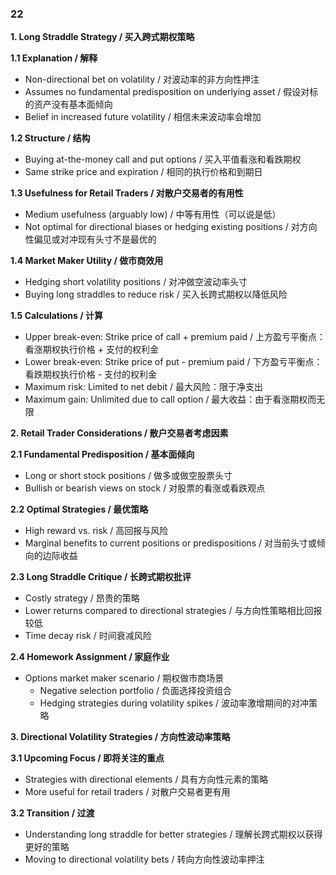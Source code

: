 ### 22

**1. Long Straddle Strategy / 买入跨式期权策略**

**1.1 Explanation / 解释**
- Non-directional bet on volatility / 对波动率的非方向性押注
- Assumes no fundamental predisposition on underlying asset / 假设对标的资产没有基本面倾向
- Belief in increased future volatility / 相信未来波动率会增加

**1.2 Structure / 结构**
- Buying at-the-money call and put options / 买入平值看涨和看跌期权
- Same strike price and expiration / 相同的执行价格和到期日

**1.3 Usefulness for Retail Traders / 对散户交易者的有用性**
- Medium usefulness (arguably low) / 中等有用性（可以说是低）
- Not optimal for directional biases or hedging existing positions / 对方向性偏见或对冲现有头寸不是最优的

**1.4 Market Maker Utility / 做市商效用**
- Hedging short volatility positions / 对冲做空波动率头寸
- Buying long straddles to reduce risk / 买入长跨式期权以降低风险

**1.5 Calculations / 计算**
- Upper break-even: Strike price of call + premium paid / 上方盈亏平衡点：看涨期权执行价格 + 支付的权利金
- Lower break-even: Strike price of put - premium paid / 下方盈亏平衡点：看跌期权执行价格 - 支付的权利金
- Maximum risk: Limited to net debit / 最大风险：限于净支出
- Maximum gain: Unlimited due to call option / 最大收益：由于看涨期权而无限

**2. Retail Trader Considerations / 散户交易者考虑因素**

**2.1 Fundamental Predisposition / 基本面倾向**
- Long or short stock positions / 做多或做空股票头寸
- Bullish or bearish views on stock / 对股票的看涨或看跌观点

**2.2 Optimal Strategies / 最优策略**
- High reward vs. risk / 高回报与风险
- Marginal benefits to current positions or predispositions / 对当前头寸或倾向的边际收益

**2.3 Long Straddle Critique / 长跨式期权批评**
- Costly strategy / 昂贵的策略
- Lower returns compared to directional strategies / 与方向性策略相比回报较低
- Time decay risk / 时间衰减风险

**2.4 Homework Assignment / 家庭作业**
- Options market maker scenario / 期权做市商场景
  - Negative selection portfolio / 负面选择投资组合
  - Hedging strategies during volatility spikes / 波动率激增期间的对冲策略

**3. Directional Volatility Strategies / 方向性波动率策略**

**3.1 Upcoming Focus / 即将关注的重点**
- Strategies with directional elements / 具有方向性元素的策略
- More useful for retail traders / 对散户交易者更有用

**3.2 Transition / 过渡**
- Understanding long straddle for better strategies / 理解长跨式期权以获得更好的策略
- Moving to directional volatility bets / 转向方向性波动率押注
